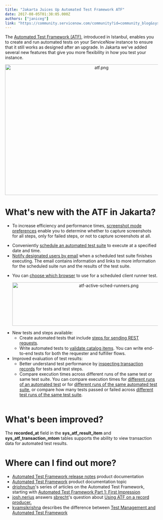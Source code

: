 ```yaml
---
title: "Jakarta Juices Up Automated Test Framework ATF"
date: 2017-08-05T01:38:05.000Z
authors: ["janiceg"]
link: "https://community.servicenow.com/community?id=community_blog&sys_id=203d2ae5dbd0dbc01dcaf3231f9619ed"
---
```

<p>The <a title="ocs.servicenow.com/bundle/jakarta-servicenow-platform/page/administer/auto-test-framework/concept/atf-intro.html#atf-intro" href="https://docs.servicenow.com/bundle/jakarta-servicenow-platform/page/administer/auto-test-framework/concept/atf-intro.html#atf-intro">Automated Test Framework (ATF)</a>, introduced in Istanbul, enables you to create and run automated tests on your ServiceNow instance to ensure that it still works as designed after an upgrade. In Jakarta we've added several new features that give you more flexibility in how you test your instance.</p><p></p><p style="text-align: center;"><img   alt="atf.png" class="image-2 jive-image" src="55cae331dbd81704ed6af3231f961913.iix" style="width: 620px; height: 430px;"/></p><p></p><h1>What's new with the ATF in Jakarta?</h1><ul><li><p>To increase efficiency and performance times, <a title="ocs.servicenow.com/bundle/jakarta-servicenow-platform/page/administer/auto-test-framework/concept/atf-screenshot-modes.html" href="https://docs.servicenow.com/bundle/jakarta-servicenow-platform/page/administer/auto-test-framework/concept/atf-screenshot-modes.html">screenshot mode preferences</a> enable you to determine whether to capture screenshots for all steps, only for failed steps, or not to capture screenshots at all.</p></li><li>Conveniently <a title="ocs.servicenow.com/bundle/jakarta-servicenow-platform/page/administer/auto-test-framework/task/atf-sched-suite-steps.html" href="https://docs.servicenow.com/bundle/jakarta-servicenow-platform/page/administer/auto-test-framework/task/atf-sched-suite-steps.html">schedule an automated test suite</a> to execute at a specified date and time.</li><li><a title="ocs.servicenow.com/bundle/jakarta-servicenow-platform/page/administer/auto-test-framework/concept/atf-sched-suites.html#ariaid-title2" href="https://docs.servicenow.com/bundle/jakarta-servicenow-platform/page/administer/auto-test-framework/concept/atf-sched-suites.html#ariaid-title2">Notify designated users by email</a> when a scheduled test suite finishes executing. The email contains information and links to more information for the scheduled suite run and the results of the test suite.</li><li><p>You can <a title="ocs.servicenow.com/bundle/jakarta-servicenow-platform/page/administer/auto-test-framework/concept/atf-test-runners.html#d468046e124" href="https://docs.servicenow.com/bundle/jakarta-servicenow-platform/page/administer/auto-test-framework/concept/atf-test-runners.html#d468046e124">choose which browser</a> to use for a scheduled client runner test.</p><p style="text-align: center;"><img   alt="atf-active-sched-runners.png" class="image-1 jive-image" src="101588c2db581304b322f4621f96198b.iix" style="width: 620px; height: 143px;"/></p></li><li>New tests and steps available:<ul><li>Create automated tests that include <a title="ocs.servicenow.com/bundle/jakarta-servicenow-platform/page/administer/auto-test-framework/concept/atf-administer-rest.html" href="https://docs.servicenow.com/bundle/jakarta-servicenow-platform/page/administer/auto-test-framework/concept/atf-administer-rest.html">steps for sending REST requests</a>.</li><li>Write automated tests to <a title="ocs.servicenow.com/bundle/jakarta-servicenow-platform/page/administer/auto-test-framework/reference/atf-service-cat-steps.html" href="https://docs.servicenow.com/bundle/jakarta-servicenow-platform/page/administer/auto-test-framework/reference/atf-service-cat-steps.html">validate catalog items</a>. You can write end-to-end tests for both the requester and fulfiller flows.</li></ul></li><li>Improved evaluation of test results:<ul><li>Better understand test performance by <a title="ocs.servicenow.com/bundle/jakarta-servicenow-platform/page/administer/auto-test-framework/task/atf-view-systrans-log.html" href="https://docs.servicenow.com/bundle/jakarta-servicenow-platform/page/administer/auto-test-framework/task/atf-view-systrans-log.html">inspecting transaction records</a> for tests and test steps.</li><li>Compare execution times across different runs of the same test or same test suite. You can compare execution times for <a title="ocs.servicenow.com/bundle/jakarta-servicenow-platform/page/administer/auto-test-framework/task/atf-compare-step-times.html" href="https://docs.servicenow.com/bundle/jakarta-servicenow-platform/page/administer/auto-test-framework/task/atf-compare-step-times.html">different runs of an automated test</a> or for <a title="ocs.servicenow.com/bundle/jakarta-servicenow-platform/page/administer/auto-test-framework/task/atf-compare-suite-times.html" href="https://docs.servicenow.com/bundle/jakarta-servicenow-platform/page/administer/auto-test-framework/task/atf-compare-suite-times.html">different runs of the same automated test suite</a>, or compare how many tests passed or failed across <a title="ocs.servicenow.com/bundle/jakarta-servicenow-platform/page/administer/auto-test-framework/task/atf-compare-suite-results.html" href="https://docs.servicenow.com/bundle/jakarta-servicenow-platform/page/administer/auto-test-framework/task/atf-compare-suite-results.html">different test runs of the same test suite</a>.<br/><br/></li></ul></li></ul><h1>What's been improved?</h1><p>The <strong>recorded_at</strong> field in the <strong>sys_atf_result_item</strong> and <strong>sys_atf_transaction_mtom</strong> tables supports the ability to view transaction data for automated test results.</p><p></p><h1>Where can I find out more?</h1><ul><li><a href="https://docs.servicenow.com/bundle/jakarta-release-notes/page/release-notes/servicenow-platform/automated-test-framework-rn.html" title="https://docs.servicenow.com/bundle/jakarta-release-notes/page/release-notes/servicenow-platform/automated-test-framework-rn.html">Automated Test Framework release notes</a> product documentation</li><li><a href="https://docs.servicenow.com/bundle/jakarta-servicenow-platform/page/administer/auto-test-framework/concept/atf-overview.html" title="https://docs.servicenow.com/bundle/jakarta-servicenow-platform/page/administer/auto-test-framework/concept/atf-overview.html">Automated Test Framework</a> product documentation topic</li><li><a title="drjohnchun" __default_attr="29028" __jive_macro_name="user" class="jive_macro jive_macro_user" data-orig-content="drjohnchun" data-renderedposition="1282.699951171875_38_90_17" href="/community?id=community_user_profile&user=53101665db581fc09c9ffb651f9619f6">drjohnchun</a>'s series of articles on the Automated Test Framework, starting with <a title="Automated Test Framework Part 1: First Impression" __default_attr="6256" __jive_macro_name="blogpost" class="jive_macro jive_macro_blogpost" data-orig-content="Automated Test Framework Part 1: First Impression" data-renderedposition="1282.699951171875_551.7166748046875_340_17" href="/community?id=community_blog&sys_id=00ecaa65dbd0dbc01dcaf3231f961970">Automated Test Framework Part 1: First Impression</a></li><li><a title="josh.nerius" __default_attr="17477" __jive_macro_name="user" class="jive_macro jive_macro_user" data-orig-content="josh.nerius" data-renderedposition="1306.5_38_87_17" href="/community?id=community_user_profile&user=1b1e4ee1dbd41fc09c9ffb651f96195f">josh.nerius</a> answers <a title="sbrecht" __default_attr="30721" __jive_macro_name="user" class="jive_macro jive_macro_user" data-orig-content="sbrecht" data-renderedposition="1306.5_184.46665954589844_66_17" href="/community?id=community_user_profile&user=09121225dbd81fc09c9ffb651f96197a">sbrecht</a>'s question about <a title="Using ATF on a record producer." __default_attr="1175528" __jive_macro_name="message" class="jive_macro jive_macro_message" data-orig-content="Using ATF on a record producer." data-renderedposition="1306.5_362.91668701171875_221_17" href="/community?id=community_question&sys_id=bda30f65dbd8dbc01dcaf3231f961962">Using ATF on a record producer.</a></li><li><a title="kvamsikrishna" __default_attr="93433" __jive_macro_name="user" class="jive_macro jive_macro_user" data-orig-content="kvamsikrishna" data-renderedposition="1330.300048828125_38_108_17" href="/community?id=community_user_profile&user=ce20de65db581fc09c9ffb651f961939">kvamsikrishna</a> describes the difference between <a title="Test Management and Automated Test Framework" __default_attr="1095728" __jive_macro_name="message" class="jive_macro jive_macro_message" data-orig-content="Test Management and Automated Test Framework" data-renderedposition="1330.300048828125_361.33331298828125_334_17" href="/community?id=community_question&sys_id=72b18f69db98dbc01dcaf3231f9619b2">Test Management and Automated Test Framework</a></li></ul>